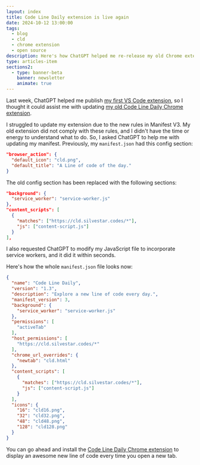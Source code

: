 ```yaml
---
layout: index
title: Code Line Daily extension is live again
date: 2024-10-12 13:00:00
tags:
  - blog
  - cld
  - chrome extension
  - open source
description: Here's how ChatGPT helped me re-release my old Chrome extension, Code Line Daily.
type: articles-item
sections2:
  - type: banner-beta
    banner: newsletter
    animate: true
---
```


Last week, ChatGPT helped me publish [my first VS Code extension](/articles/clamp-it/), so I thought it could assist me with updating [my old Code Line Daily Chrome extension](/articles/the-first-year-of-my-side-project-code-line-daily/).

I struggled to update my extension due to the new rules in Manifest V3. My old extension did not comply with these rules, and I didn't have the time or energy to understand what to do. So, I asked ChatGPT to help me with updating my manifest. Previously, my `manifest.json` had this config section:

```json
"browser_action": {
  "default_icon": "cld.png",
  "default_title": "A Line of code of the day."
}
```

The old config section has been replaced with the following sections:

```json
"background": {
  "service_worker": "service-worker.js"
},
"content_scripts": [
  {
    "matches": ["https://cld.silvestar.codes/*"],
    "js": ["content-script.js"]
  }
],
```

I also requested ChatGPT to modify my JavaScript file to incorporate service workers, and it did it within seconds.

Here's how the whole  `manifest.json` file looks now:

```json
{
  "name": "Code Line Daily",
  "version": "1.3",
  "description": "Explore a new line of code every day.",
  "manifest_version": 3,
  "background": {
    "service_worker": "service-worker.js"
  },
  "permissions": [
    "activeTab"
  ],
  "host_permissions": [
    "https://cld.silvestar.codes/*"
  ],
  "chrome_url_overrides": {
    "newtab": "cld.html"
  },
  "content_scripts": [
    {
      "matches": ["https://cld.silvestar.codes/*"],
      "js": ["content-script.js"]
    }
  ],
  "icons": {
    "16": "cld16.png",
    "32": "cld32.png",
    "48": "cld48.png",
    "128": "cld128.png"
  }
}
```

You can go ahead and install the [Code Line Daily Chrome extension](https://chromewebstore.google.com/detail/code-line-daily/jfgojeolhopchbgfdgodicnaimmkbpbg) to display an awesome new line of code every time you open a new tab.